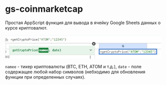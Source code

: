 # gs-coinmarketcap
Простая AppScript функция для вывода в ячейку Google Sheets данных о курсе криптовалют.

![Logo](https://github.com/zchk0/gs-coinmarketcap/blob/main/logo-price.jpg?raw=true)

`namee` - тикер криптовалюты (BTC, ETH, ATOM и т.д.),
`date` - поле содержащее любой набор символов (небходимо для обновления функции при определенных случаях).

